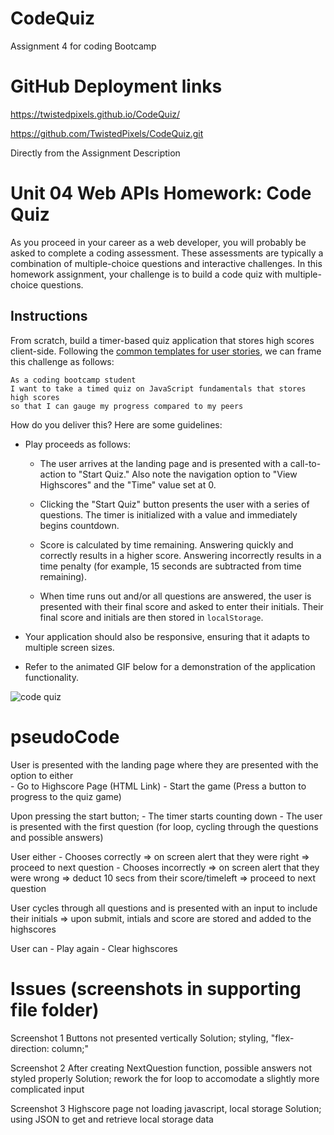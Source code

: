 # CodeQuiz
Assignment 4 for coding Bootcamp

# GitHub Deployment links

https://twistedpixels.github.io/CodeQuiz/

https://github.com/TwistedPixels/CodeQuiz.git


Directly from the Assignment Description

# Unit 04 Web APIs Homework: Code Quiz

As you proceed in your career as a web developer, you will probably be asked to complete a coding assessment. These assessments are typically a combination of multiple-choice questions and interactive challenges. In this homework assignment, your challenge is to build a code quiz with multiple-choice questions.


## Instructions

From scratch, build a timer-based quiz application that stores high scores client-side. Following the [common templates for user stories](https://en.wikipedia.org/wiki/User_story#Common_templates), we can frame this challenge as follows:

```
As a coding bootcamp student
I want to take a timed quiz on JavaScript fundamentals that stores high scores
so that I can gauge my progress compared to my peers
```

How do you deliver this? Here are some guidelines:

* Play proceeds as follows:

  * The user arrives at the landing page and is presented with a call-to-action to "Start Quiz." Also note the navigation option to "View Highscores" and the "Time" value set at 0.

  * Clicking the "Start Quiz" button presents the user with a series of questions. The timer is initialized with a value and immediately begins countdown.

  * Score is calculated by time remaining. Answering quickly and correctly results in a higher score. Answering incorrectly results in a time penalty (for example, 15 seconds are subtracted from time remaining).

  * When time runs out and/or all questions are answered, the user is presented with their final score and asked to enter their initials. Their final score and initials are then stored in `localStorage`.

* Your application should also be responsive, ensuring that it adapts to multiple screen sizes.

* Refer to the animated GIF below for a demonstration of the application functionality.

![code quiz](./Assets/04-Web-APIs-homework-demo.gif)


# pseudoCode

User is presented with the landing page where they are presented with the option to either  
    - Go to Highscore Page (HTML Link)
    - Start the game (Press a button to progress to the quiz game)

Upon pressing the start button;
    - The timer starts counting down
    - The user is presented with the first question (for loop, cycling through the questions and possible answers)

User either
    - Chooses correctly => on screen alert that they were right => proceed to next question
    - Chooses incorrectly => on screen alert that they were wrong => deduct 10 secs from their score/timeleft => proceed to next question

User cycles through all questions and is presented with an input to include their initials
    => upon submit, intials and score are stored and added to the highscores

User can 
    - Play again
    - Clear highscores

# Issues (screenshots in supporting file folder)

Screenshot 1
    Buttons not presented vertically
    Solution; styling, "flex-direction: column;"

Screenshot 2
    After creating NextQuestion function, possible answers not styled properly
    Solution; rework the for loop to accomodate a slightly more complicated input

Screenshot 3
    Highscore page not loading javascript, local storage
    Solution; using JSON to get and retrieve local storage data

